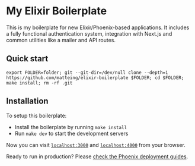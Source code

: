 # My Elixir Boilerplate

This is my boilerplate for new Elixir/Phoenix-based applications. It includes a fully functional authentication system, integration with Next.js and common utilities like a mailer and API routes.

## Quick start

```
export FOLDER=folder; git --git-dir=/dev/null clone --depth=1 https://github.com/matteing/elixir-boilerplate $FOLDER; cd $FOLDER; make install; rm -rf .git
```

## Installation

To setup this boilerplate:

- Install the boilerplate by running `make install`
- Run `make dev` to start the development servers

Now you can visit [`localhost:3000`](http://localhost:3000) and [`localhost:4000`](http://localhost:4000) from your browser.

Ready to run in production? Please [check the Phoenix deployment guides](https://hexdocs.pm/phoenix/deployment.html).
